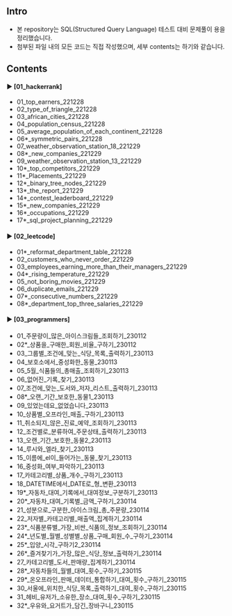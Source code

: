 ####
## Intro
- 본 repository는 SQL(Structured Query Language) 테스트 대비 문제풀이 용을 정리했습니다.
- 첨부된 파일 내의 모든 코드는 직접 작성했으며, 세부 contents는 하기와 같습니다.
####
## Contents
#### ► [01_hackerrank]
- 01_top_earners_221228
- 02_type_of_triangle_221228
- 03_african_cities_221228
- 04_population_census_221228
- 05_average_population_of_each_continent_221228
- 06*_symmetric_pairs_221228
- 07_weather_observation_station_18_221229
- 08*_new_companies_221229
- 09_weather_observation_station_13_221229
- 10*_top_competitors_221229
- 11*_Placements_221229
- 12*_binary_tree_nodes_221229
- 13*_the_report_221229
- 14*_contest_leaderboard_221229
- 15*_new_companies_221229
- 16*_occupations_221229
- 17*_sql_project_planning_221229
####
#### ► [02_leetcode]
- 01*_reformat_department_table_221228
- 02_customers_who_never_order_221229
- 03_employees_earning_more_than_their_managers_221229
- 04*_rising_temperature_221229
- 05_not_boring_movies_221229
- 06_duplicate_emails_221229
- 07*_consecutive_numbers_221229
- 08*_department_top_three_salaries_221229
####
#### ► [03_programmers]
- 01_주문량이_많은_아이스크림들_조회하기_230112
- 02*_상품을_구매한_회원_비율_구하기_230112
- 03_그룹별_조건에_맞는_식당_목록_출력하기_230113
- 04_보호소에서_중성화한_동물_230113
- 05_5월_식품들의_총매출_조회하기_230113
- 06_없어진_기록_찾기_230113
- 07_조건에_맞는_도서와_저자_리스트_출력하기_230113
- 08*_오랜_기간_보호한_동물1_230113
- 09_있었는데요_없었습니다_230113
- 10_상품별_오프라인_매출_구하기_230113
- 11_취소되지_않은_진료_예약_조회하기_230113
- 12_조건별로_분류하여_주문상태_출력하기_230113
- 13_오랜_기간_보호한_동물2_230113
- 14_루시와_엘라_찾기_230113
- 15_이름에_el이_들어가는_동물_찾기_230113
- 16_중성화_여부_파악하기_230113
- 17_카테고리별_상품_개수_구하기_230113
- 18_DATETIME에서_DATE로_형_변환_230113
- 19*_자동차_대여_기록에서_대여정보_구분하기_230113
- 20*_자동차_대여_기록별_금액_구하기_230114
- 21_성분으로_구분한_아이스크림_총_주문량_230114
- 22_저자별_카테고리별_매출액_집계하기_230114
- 23*_식품분류별_가장_비싼_식품의_정보_조회하기_230114
- 24*_년도별_월별_성별별_상품_구매_회원_수_구하기_230114
- 25*_입양_시각_구하기2_230114
- 26*_즐겨찾기가_가장_많은_식당_정보_출력하기_230114
- 27_카테고리별_도서_판매량_집계하기_230114
- 28*_자동차들의_월별_대여_횟수_구하기_230115
- 29*_온오프라인_판매_데이터_통합하기_대여_횟수_구하기_230115
- 30_서울에_위치한_식당_목록_출력하기_대여_횟수_구하기_230115
- 31_헤비_유저가_소유한_장소_대여_횟수_구하기_230115
- 32*_우유와_요거트가_담긴_장바구니_230115
####
